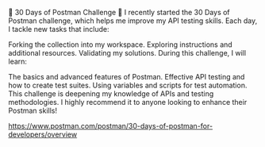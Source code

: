 🚀 30 Days of Postman Challenge 🚀
I recently started the 30 Days of Postman challenge, which helps me improve my API testing skills. Each day, I tackle new tasks that include:

Forking the collection into my workspace.
Exploring instructions and additional resources.
Validating my solutions.
During this challenge, I will learn:

The basics and advanced features of Postman.
Effective API testing and how to create test suites.
Using variables and scripts for test automation.
This challenge is deepening my knowledge of APIs and testing methodologies. I highly recommend it to anyone looking to enhance their Postman skills!

https://www.postman.com/postman/30-days-of-postman-for-developers/overview
